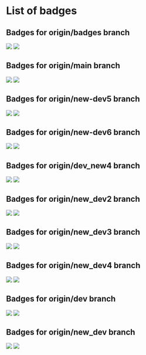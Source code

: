 # List of badges

## Badges for origin/badges branch

![]({https://github.com/ywata/branch-badges}/actions/workflows/{blank.yml}/badge.svg?branch={badges})
![]({https://github.com/ywata/branch-badges}/actions/workflows/{echo.yml}/badge.svg?branch={badges})
## Badges for origin/main branch

![]({https://github.com/ywata/branch-badges}/actions/workflows/{blank.yml}/badge.svg?branch={main})
![]({https://github.com/ywata/branch-badges}/actions/workflows/{echo.yml}/badge.svg?branch={main})
## Badges for origin/new-dev5 branch

![]({https://github.com/ywata/branch-badges}/actions/workflows/{blank.yml}/badge.svg?branch={new-dev5})
![]({https://github.com/ywata/branch-badges}/actions/workflows/{echo.yml}/badge.svg?branch={new-dev5})
## Badges for origin/new-dev6 branch

![]({https://github.com/ywata/branch-badges}/actions/workflows/{blank.yml}/badge.svg?branch={new-dev6})
![]({https://github.com/ywata/branch-badges}/actions/workflows/{echo.yml}/badge.svg?branch={new-dev6})
## Badges for origin/dev_new4 branch

![]({https://github.com/ywata/branch-badges}/actions/workflows/{blank.yml}/badge.svg?branch={dev_new4})
![]({https://github.com/ywata/branch-badges}/actions/workflows/{echo.yml}/badge.svg?branch={dev_new4})
## Badges for origin/new_dev2 branch

![]({https://github.com/ywata/branch-badges}/actions/workflows/{blank.yml}/badge.svg?branch={new_dev2})
![]({https://github.com/ywata/branch-badges}/actions/workflows/{echo.yml}/badge.svg?branch={new_dev2})
## Badges for origin/new_dev3 branch

![]({https://github.com/ywata/branch-badges}/actions/workflows/{blank.yml}/badge.svg?branch={new_dev3})
![]({https://github.com/ywata/branch-badges}/actions/workflows/{echo.yml}/badge.svg?branch={new_dev3})
## Badges for origin/new_dev4 branch

![]({https://github.com/ywata/branch-badges}/actions/workflows/{blank.yml}/badge.svg?branch={new_dev4})
![]({https://github.com/ywata/branch-badges}/actions/workflows/{echo.yml}/badge.svg?branch={new_dev4})
## Badges for origin/dev branch

![]({https://github.com/ywata/branch-badges}/actions/workflows/{blank.yml}/badge.svg?branch={dev})
![]({https://github.com/ywata/branch-badges}/actions/workflows/{echo.yml}/badge.svg?branch={dev})
## Badges for origin/new_dev branch

![]({https://github.com/ywata/branch-badges}/actions/workflows/{blank.yml}/badge.svg?branch={new_dev})
![]({https://github.com/ywata/branch-badges}/actions/workflows/{echo.yml}/badge.svg?branch={new_dev})

